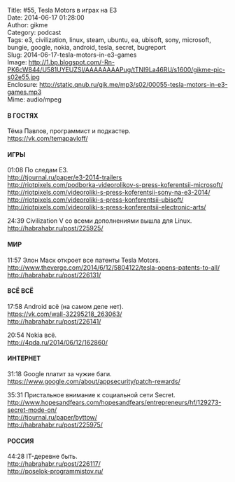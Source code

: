 Title: #55, Tesla Motors в играх на E3  
Date: 2014-06-17 01:28:00  
Author: gikme  
Category: podcast  
Tags: e3, civilization, linux, steam, ubuntu, ea, ubisoft, sony, microsoft, bungie, google, nokia, android, tesla, secret, bugreport  
Slug: 2014-06-17-tesla-motors-in-e3-games  
Image: http://1.bp.blogspot.com/-Rn-PK6cW844/U581UYEUZSI/AAAAAAAAPug/tTNI9La46RU/s1600/gikme-pic-s02e55.jpg  
Enclosure: http://static.qnub.ru/gik.me/mp3/s02/00055-tesla-motors-in-e3-games.mp3  
Mime: audio/mpeg

#### В ГОСТЯХ

Тёма Павлов, программист и подкастер.  
<https://vk.com/temapavloff/>

#### ИГРЫ

01:08 По следам E3.  
<http://tjournal.ru/paper/e3-2014-trailers>  
<http://riotpixels.com/podborka-videorolikov-s-press-koferentsii-microsoft/>  
<http://riotpixels.com/videoroliki-s-press-koferentsii-sony-na-e3-2014/>  
<http://riotpixels.com/videoroliki-s-press-konferentsii-ubisoft/>  
<http://riotpixels.com/videoroliki-s-press-konferentsii-electronic-arts/>

24:39 Civilization V со всеми дополнениями вышла для Linux.  
<http://habrahabr.ru/post/225925/>

#### МИР

11:57 Элон Маск откроет все патенты Tesla Motors.  
<http://www.theverge.com/2014/6/12/5804122/tesla-opens-patents-to-all/>  
<http://habrahabr.ru/post/226131/>

#### ВСЁ ВСЁ

17:58 Android всё (на самом деле нет).  
<https://vk.com/wall-32295218_263063/>  
<http://habrahabr.ru/post/226141/>

20:54 Nokia всё.  
<http://4pda.ru/2014/06/12/162860/>

#### ИНТЕРНЕТ

31:18 Google платит за чужие баги.  
<https://www.google.com/about/appsecurity/patch-rewards/>

35:31 Пристальное внимание к социальной сети Secret.  
<http://www.hopesandfears.com/hopesandfears/entrepreneurs/hf/129273-secret-mode-on/>  
<http://tjournal.ru/paper/byttow/>  
<http://habrahabr.ru/post/225975/>

#### РОССИЯ

44:28 IT-деревне быть.  
<http://habrahabr.ru/post/226117/>  
<http://poselok-programmistov.ru/>

